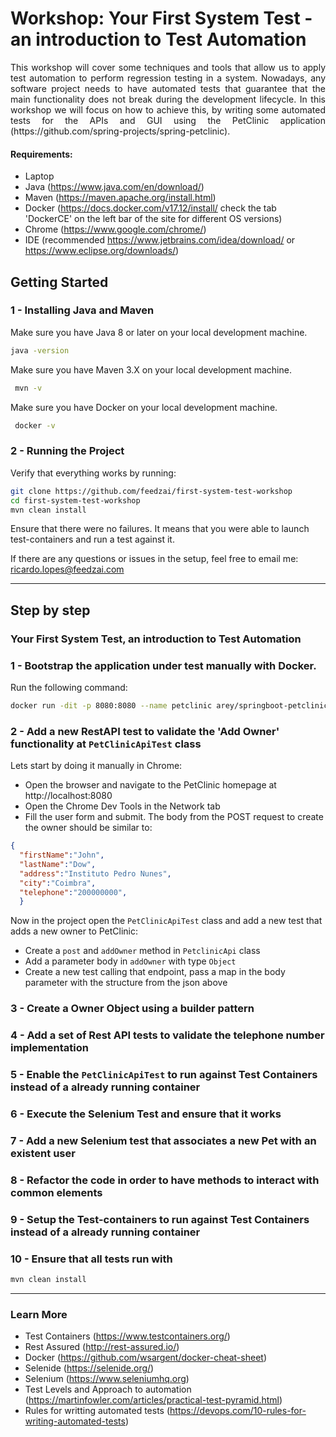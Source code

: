 # Workshop: Your First System Test - an introduction to Test Automation

<p style='text-align: justify;'>This workshop will cover some techniques and tools that allow us to apply test automation to perform regression testing  in a system. Nowadays, any software project needs to have automated tests that guarantee that the main functionality does not break during the development lifecycle. In this workshop we will focus on how to achieve this, by writing some automated tests for the APIs and GUI using the PetClinic application (https://github.com/spring-projects/spring-petclinic).</p>

#### Requirements:
* Laptop
* Java (https://www.java.com/en/download/)
* Maven (https://maven.apache.org/install.html)
* Docker (https://docs.docker.com/v17.12/install/ check the tab 'DockerCE' on the left bar of the site for different OS versions)
* Chrome (https://www.google.com/chrome/)
* IDE (recommended https://www.jetbrains.com/idea/download/ or https://www.eclipse.org/downloads/)

## Getting Started
### 1 - Installing Java and Maven

Make sure you have Java 8 or later on your local development machine.
```sh 
java -version
```
Make sure you have Maven 3.X on your local development machine.

```sh 
 mvn -v
```

Make sure you have Docker on your local development machine.

```sh 
 docker -v
```  


### 2 - Running the Project

Verify that everything works by running:

```sh
git clone https://github.com/feedzai/first-system-test-workshop
cd first-system-test-workshop
mvn clean install
```

Ensure that there were no failures. It means that you were able to launch test-containers and run a test against it.

If there are any questions or issues in the setup, feel free to email me: ricardo.lopes@feedzai.com


---

## Step by step

### Your First System Test, an introduction to Test Automation
### 1 - Bootstrap the application under test manually with Docker.
Run the following command:
```sh
docker run -dit -p 8080:8080 --name petclinic arey/springboot-petclinic
```

### 2 - Add a new RestAPI test to validate the 'Add Owner' functionality at `PetClinicApiTest` class
Lets start by doing it manually in Chrome:
- Open the browser and navigate to the PetClinic homepage at http://localhost:8080
- Open the Chrome Dev Tools in the Network tab
- Fill the user form and submit. The body from the POST request to create the owner should be similar to:
```json
{
  "firstName":"John",
  "lastName":"Dow",
  "address":"Instituto Pedro Nunes",
  "city":"Coimbra",
  "telephone":"200000000",
  }
```
Now in the project open the `PetClinicApiTest` class and add a new test that adds a new owner to PetClinic:
- Create a `post` and `addOwner` method in `PetclinicApi` class
- Add a parameter body in `addOwner` with type `Object`
- Create a new test calling that endpoint, pass a map in the body parameter with the structure from the json above

### 3 - Create a Owner Object using a builder pattern

### 4 - Add a set of Rest API tests to validate the telephone number implementation

### 5 - Enable the `PetClinicApiTest` to run against Test Containers instead of a already running container

### 6 - Execute the Selenium Test and ensure that it works

### 7 - Add a new Selenium test that associates a new Pet with an existent user

### 8 - Refactor the code in order to have methods to interact with common elements

### 9 - Setup the Test-containers to run against Test Containers instead of a already running container

### 10 - Ensure that all tests run with
```sh
mvn clean install
```

--- 
### Learn More
* Test Containers (https://www.testcontainers.org/)
* Rest Assured (http://rest-assured.io/)
* Docker (https://github.com/wsargent/docker-cheat-sheet)
* Selenide (https://selenide.org/)
* Selenium (https://www.seleniumhq.org)
* Test Levels and Approach to automation (https://martinfowler.com/articles/practical-test-pyramid.html)
* Rules for writting automated tests (https://devops.com/10-rules-for-writing-automated-tests)
